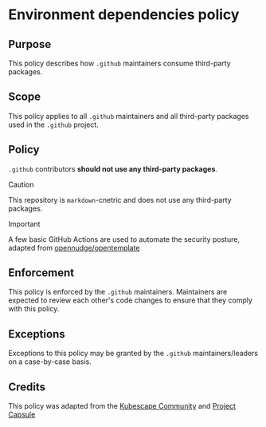 <!--
SPDX-FileCopyrightText: © 2025 open-nudge <https://github.com/open-nudge>
SPDX-FileContributor: szymonmaszke <github@maszke.co>

SPDX-License-Identifier: Apache-2.0
-->

# Environment dependencies policy

## Purpose

This policy describes how `.github` maintainers
consume third-party packages.

## Scope

This policy applies to all `.github` maintainers
and all third-party packages used in the `.github`
project.

## Policy

`.github` contributors __should not use any third-party packages__.

> [!CAUTION]
> This repository is `markdown`-cnetric and does not
> use any third-party packages.

> [!IMPORTANT]
> A few basic GitHub Actions are used to automate the
> security posture, adapted from
> [opennudge/opentemplate](https://github.com/open-nudge/opentemplate)

## Enforcement

This policy is enforced by the `.github` maintainers.
Maintainers are expected to review each other's code changes to ensure
that they comply with this policy.

## Exceptions

Exceptions to this policy may be granted by the `.github`
maintainers/leaders on a case-by-case basis.

## Credits

This policy was adapted from the
[Kubescape Community](https://github.com/kubescape/kubescape/blob/master/docs/environment-dependencies-policy.md)
and
[Project Capsule](https://github.com/projectcapsule/capsule/blob/main/DEPENDENCY.md)
